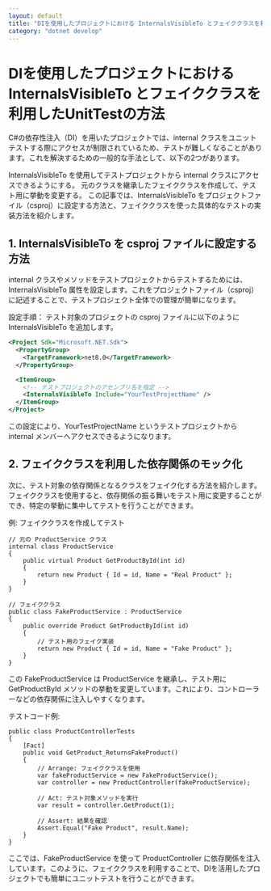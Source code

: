 ```yaml
---
layout: default
title: "DIを使用したプロジェクトにおける InternalsVisibleTo とフェイククラスを利用したUnitTestの方法"
category: "dotnet develop"
---
```

# DIを使用したプロジェクトにおける InternalsVisibleTo とフェイククラスを利用したUnitTestの方法
C#の依存性注入（DI）を用いたプロジェクトでは、internal クラスをユニットテストする際にアクセスが制限されているため、テストが難しくなることがあります。これを解決するための一般的な手法として、以下の2つがあります。

InternalsVisibleTo を使用してテストプロジェクトから internal クラスにアクセスできるようにする。
元のクラスを継承したフェイククラスを作成して、テスト用に挙動を変更する。
この記事では、InternalsVisibleTo をプロジェクトファイル（csproj）に設定する方法と、フェイククラスを使った具体的なテストの実装方法を紹介します。

## 1. InternalsVisibleTo を csproj ファイルに設定する方法
internal クラスやメソッドをテストプロジェクトからテストするためには、InternalsVisibleTo 属性を設定します。これをプロジェクトファイル（csproj）に記述することで、テストプロジェクト全体での管理が簡単になります。

設定手順：
テスト対象のプロジェクトの csproj ファイルに以下のように InternalsVisibleTo を追加します。

```xml コードをコピーする
<Project Sdk="Microsoft.NET.Sdk">
  <PropertyGroup>
    <TargetFramework>net8.0</TargetFramework>
  </PropertyGroup>

  <ItemGroup>
    <!-- テストプロジェクトのアセンブリ名を指定 -->
    <InternalsVisibleTo Include="YourTestProjectName" />
  </ItemGroup>
</Project>
```

この設定により、YourTestProjectName というテストプロジェクトから internal メンバーへアクセスできるようになります。

## 2. フェイククラスを利用した依存関係のモック化
次に、テスト対象の依存関係となるクラスをフェイク化する方法を紹介します。フェイククラスを使用すると、依存関係の振る舞いをテスト用に変更することができ、特定の挙動に集中してテストを行うことができます。

例: フェイククラスを作成してテスト
```csharpコードをコピーする
// 元の ProductService クラス
internal class ProductService
{
    public virtual Product GetProductById(int id)
    {
        return new Product { Id = id, Name = "Real Product" };
    }
}

// フェイククラス
public class FakeProductService : ProductService
{
    public override Product GetProductById(int id)
    {
        // テスト用のフェイク実装
        return new Product { Id = id, Name = "Fake Product" };
    }
}
```
この FakeProductService は ProductService を継承し、テスト用に GetProductById メソッドの挙動を変更しています。これにより、コントローラーなどの依存関係に注入しやすくなります。

テストコード例:
```csharpコードをコピーする
public class ProductControllerTests
{
    [Fact]
    public void GetProduct_ReturnsFakeProduct()
    {
        // Arrange: フェイククラスを使用
        var fakeProductService = new FakeProductService();
        var controller = new ProductController(fakeProductService);

        // Act: テスト対象メソッドを実行
        var result = controller.GetProduct(1);

        // Assert: 結果を確認
        Assert.Equal("Fake Product", result.Name);
    }
}
```
ここでは、FakeProductService を使って ProductController に依存関係を注入しています。このように、フェイククラスを利用することで、DIを活用したプロジェクトでも簡単にユニットテストを行うことができます。


